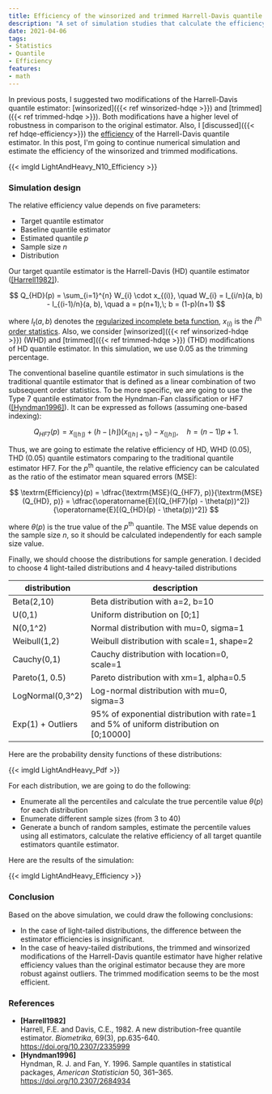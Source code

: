 ```yaml
---
title: Efficiency of the winsorized and trimmed Harrell-Davis quantile estimators
description: "A set of simulation studies that calculate the efficiency of the winsorized and trimmed Harrell-Davis quantile estimator for different distributions"
date: 2021-04-06
tags:
- Statistics
- Quantile
- Efficiency
features:
- math
---
```


In previous posts, I suggested two modifications of the Harrell-Davis quantile estimator:
  [winsorized]({{< ref winsorized-hdqe >}}) and [trimmed]({{< ref trimmed-hdqe >}}).
Both modifications have a higher level of robustness in comparison to the original estimator.
Also, I [discussed]({{< ref hdqe-efficiency>}}) the [efficiency](https://en.wikipedia.org/wiki/Efficiency_(statistics))
  of the Harrell-Davis quantile estimator.
In this post, I'm going to continue numerical simulation and estimate the efficiency of
  the winsorized and trimmed modifications.

{{< imgld LightAndHeavy_N10_Efficiency >}}

<!--more-->

### Simulation design

The relative efficiency value depends on five parameters:

* Target quantile estimator
* Baseline quantile estimator
* Estimated quantile $p$
* Sample size $n$
* Distribution

Our target quantile estimator is the Harrell-Davis (HD) quantile estimator ([[Harrell1982]](#Harrell1982)).

$$
Q_{HD}(p) = \sum_{i=1}^{n} W_{i} \cdot x_{(i)}, \quad
W_{i} = I_{i/n}(a, b) - I_{(i-1)/n}(a, b), \quad
a = p(n+1),\; b = (1-p)(n+1)
$$

where
  $I_t(a, b)$ denotes the [regularized incomplete beta function](https://en.wikipedia.org/wiki/Beta_function#Incomplete_beta_function),
  $x_{(i)}$ is the $i^\textrm{th}$ [order statistics](https://en.wikipedia.org/wiki/Order_statistic).
Also, we consider [winsorized]({{< ref winsorized-hdqe >}}) (WHD) and [trimmed]({{< ref trimmed-hdqe >}}) (THD)
  modifications of HD quantile estimator.
In this simulation, we use 0.05 as the trimming percentage.

The conventional baseline quantile estimator in such simulations is
  the traditional quantile estimator that is defined as
  a linear combination of two subsequent order statistics.
To be more specific, we are going to use the Type 7 quantile estimator from the Hyndman-Fan classification or
  HF7 ([[Hyndman1996]](#Hyndman1996)).
It can be expressed as follows (assuming one-based indexing):

$$
Q_{HF7}(p) = x_{(\lfloor h \rfloor)}+(h-\lfloor h \rfloor)(x_{(\lfloor h \rfloor+1)})-x_{(\lfloor h \rfloor)},\quad
h = (n-1)p+1.
$$

Thus, we are going to estimate the relative efficiency of HD, WHD (0.05), THD (0.05) quantile estimators comparing to
  the traditional quantile estimator HF7.
For the $p^\textrm{th}$ quantile, the relative efficiency can be calculated
  as the ratio of the estimator mean squared errors ($\textrm{MSE}$):

$$
\textrm{Efficiency}(p) =
\dfrac{\textrm{MSE}(Q_{HF7}, p)}{\textrm{MSE}(Q_{HD}, p)} =
\dfrac{\operatorname{E}[(Q_{HF7}(p) - \theta(p))^2]}{\operatorname{E}[(Q_{HD}(p) - \theta(p))^2]}
$$

where $\theta(p)$ is the true value of the $p^\textrm{th}$ quantile.
The $\textrm{MSE}$ value depends on the sample size $n$, so it should be calculated independently for
  each sample size value.

Finally, we should choose the distributions for sample generation.
I decided to choose 4 light-tailed distributions and 4 heavy-tailed distributions

| distribution      | description                                                                             |
| ----------------- | --------------------------------------------------------------------------------------- |
| Beta(2,10)        | Beta distribution with a=2, b=10                                                        |
| U(0,1)            | Uniform distribution on [0;1]                                                           |
| N(0,1^2)          | Normal distribution with mu=0, sigma=1                                                  |
| Weibull(1,2)      | Weibull distribution with scale=1, shape=2                                              |
| Cauchy(0,1)       | Cauchy distribution with location=0, scale=1                                            |
| Pareto(1, 0.5)    | Pareto distribution with xm=1, alpha=0.5                                                |
| LogNormal(0,3^2)  | Log-normal distribution with mu=0, sigma=3                                              |
| Exp(1) + Outliers | 95% of exponential distribution with rate=1 and 5% of uniform distribution on [0;10000] |

Here are the probability density functions of these distributions:

{{< imgld LightAndHeavy_Pdf >}}

For each distribution, we are going to do the following:

* Enumerate all the percentiles and calculate the true percentile value $\theta(p)$ for each distribution
* Enumerate different sample sizes (from 3 to 40)
* Generate a bunch of random samples,
    estimate the percentile values using all estimators,
    calculate the relative efficiency of all target quantile estimators quantile estimator.

Here are the results of the simulation:

{{< imgld LightAndHeavy_Efficiency >}}

### Conclusion

Based on the above simulation, we could draw the following conclusions:

* In the case of light-tailed distributions,
    the difference between the estimator efficiencies is insignificant.
* In the case of heavy-tailed distributions,
    the trimmed and winsorized modifications of the Harrell-Davis quantile estimator
    have higher relative efficiency values than the original estimator
    because they are more robust against outliers.
  The trimmed modification seems to be the most efficient.

### References

* <b id=Harrell1982>[Harrell1982]</b>  
  Harrell, F.E. and Davis, C.E., 1982. A new distribution-free quantile estimator.
  *Biometrika*, 69(3), pp.635-640.  
  https://doi.org/10.2307/2335999 
* <b id="Hyndman1996">[Hyndman1996]</b>  
  Hyndman, R. J. and Fan, Y. 1996. Sample quantiles in statistical packages, *American Statistician* 50, 361–365.  
  https://doi.org/10.2307/2684934
